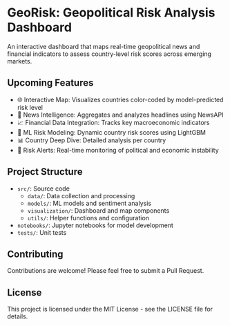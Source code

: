 # GeoRisk: Geopolitical Risk Analysis Dashboard

An interactive dashboard that maps real-time geopolitical news and financial indicators to assess country-level risk scores across emerging markets.

## Upcoming Features

- 🌐 Interactive Map: Visualizes countries color-coded by model-predicted risk level
- 📰 News Intelligence: Aggregates and analyzes headlines using NewsAPI
- 📈 Financial Data Integration: Tracks key macroeconomic indicators
- 🤖 ML Risk Modeling: Dynamic country risk scores using LightGBM
- 📊 Country Deep Dive: Detailed analysis per country
- 🔔 Risk Alerts: Real-time monitoring of political and economic instability

## Project Structure

- `src/`: Source code
  - `data/`: Data collection and processing
  - `models/`: ML models and sentiment analysis
  - `visualization/`: Dashboard and map components
  - `utils/`: Helper functions and configuration
- `notebooks/`: Jupyter notebooks for model development
- `tests/`: Unit tests

## Contributing

Contributions are welcome! Please feel free to submit a Pull Request.

## License

This project is licensed under the MIT License - see the LICENSE file for details.